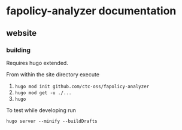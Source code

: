fapolicy-analyzer documentation
===

## website

### building
Requires hugo extended.

From within the site directory execute

1. `hugo mod init github.com/ctc-oss/fapolicy-analyzer`
1. `hugo mod get -u ./...`
2. `hugo`

To test while developing run

`hugo server --minify --buildDrafts`
